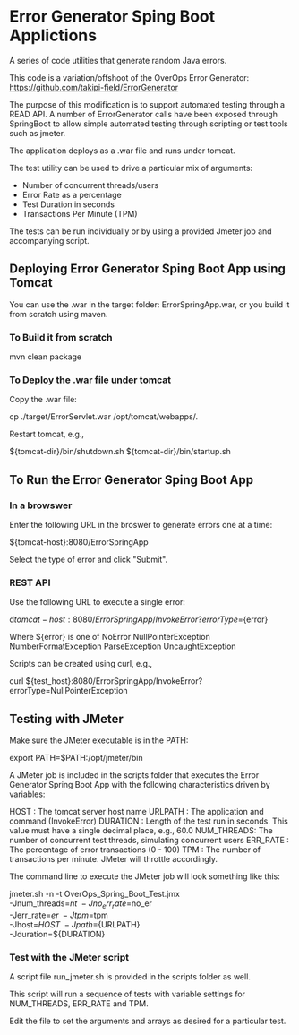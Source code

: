 # Error Generator Sping Boot Applictions
A series of code utilities that generate random Java errors.

This code is a variation/offshoot of the OverOps Error Generator:  https://github.com/takipi-field/ErrorGenerator

The purpose of this modification is to support automated testing through a READ API.  A number of ErrorGenerator calls have been exposed through SpringBoot to allow simple automated testing through scripting or test tools such as jmeter.

The application deploys as a .war file and runs under tomcat.

The test utility can be used to drive a particular mix of arguments:
 - Number of concurrent threads/users
 - Error Rate as a percentage
 - Test Duration in seconds
 - Transactions Per Minute (TPM)

The tests can be run individually or by using a provided Jmeter job and accompanying script.

## Deploying Error Generator Sping Boot App using Tomcat

You can use the .war in the target folder:  ErrorSpringApp.war, or you build it from scratch using maven.

### To Build it from scratch

mvn clean package 

### To Deploy the .war file under tomcat

Copy the .war file:

cp ./target/ErrorServlet.war /opt/tomcat/webapps/.

Restart tomcat, e.g., 

${tomcat-dir}/bin/shutdown.sh
${tomcat-dir}/bin/startup.sh

## To Run the Error Generator Sping Boot App

### In a browswer

Enter the following URL in the broswer to generate errors one at a time:

${tomcat-host}:8080/ErrorSpringApp

Select the type of error and click "Submit".

### REST API

Use the following URL to execute a single error:

d${tomcat-host}:8080/ErrorSpringApp/InvokeError?errorType=${error}

Where ${error} is one of
  NoError
  NullPointerException
  NumberFormatException
  ParseException
  UncaughtException

Scripts can be created using curl, e.g., 

curl ${test_host}:8080/ErrorSpringApp/InvokeError?errorType=NullPointerException

## Testing with JMeter

Make sure the JMeter executable is in the PATH:

export PATH=$PATH:/opt/jmeter/bin

A JMeter job is included in the scripts folder that executes the Error Generator Spring Boot App
with the following characteristics driven by variables:

HOST       :  The tomcat server host name
URLPATH    :  The application and command (InvokeError)
DURATION   :  Length of the test run in seconds.
              This value must have a single decimal place, e.g., 60.0
NUM_THREADS:  The number of concurrent test threads, simulating concurrent users
ERR_RATE   :  The percentage of error transactions (0 - 100)
TPM        :  The number of transactions per minute.  JMeter will throttle accordingly.

The command line to execute the JMeter job will look something like this:

jmeter.sh -n -t OverOps_Spring_Boot_Test.jmx \
                                -Jnum_threads=$nt \
                                -Jno_err_rate=$no_er \
                                -Jerr_rate=$er \
                                -Jtpm=$tpm \
                                -Jhost=${HOST} \
                                -Jpath=${URLPATH} \
                                -Jduration=${DURATION}


### Test with the JMeter script

A script file run_jmeter.sh is provided in the scripts folder as well.

This script will run a sequence of tests with variable settings for 
NUM_THREADS, ERR_RATE and TPM.

Edit the file to set the arguments and arrays as desired for a particular test.



